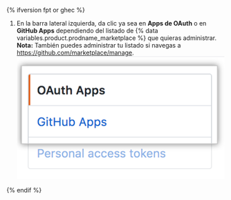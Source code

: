 {% ifversion fpt or ghec %}
1. En la barra lateral izquierda, da clic ya sea en **Apps de OAuth** o en **GitHub Apps** dependiendo del listado de {% data variables.product.prodname_marketplace %} que quieras administrar. **Nota:** También puedes administrar tu listado si navegas a https://github.com/marketplace/manage. ![Selección del tipo de app](/assets/images/settings/apps_choose_app.png)

{% endif %}
